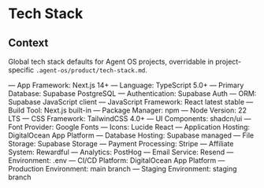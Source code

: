 # Tech Stack

## Context

Global tech stack defaults for Agent OS projects, overridable in project-specific `.agent-os/product/tech-stack.md`.

— App Framework: Next.js 14+
— Language: TypeScript 5.0+
— Primary Database: Supabase PostgreSQL
— Authentication: Supabase Auth
— ORM: Supabase JavaScript client
— JavaScript Framework: React latest stable
— Build Tool: Next.js built-in
— Package Manager: npm
— Node Version: 22 LTS
— CSS Framework: TailwindCSS 4.0+
— UI Components: shadcn/ui
— Font Provider: Google Fonts
— Icons: Lucide React
— Application Hosting: DigitalOcean App Platform
— Database Hosting: Supabase managed
— File Storage: Supabase Storage
— Payment Processing: Stripe
— Affiliate System: Rewardful
— Analytics: PostHog
— Email Service: Resend
— Environment: .env
— CI/CD Platform: DigitalOcean App Platform
— Production Environment: main branch
— Staging Environment: staging branch